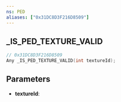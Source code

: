 ```yaml
---
ns: PED
aliases: ["0x31DC8D3F216D8509"]
---
```

## _IS_PED_TEXTURE_VALID

```c
// 0x31DC8D3F216D8509
Any _IS_PED_TEXTURE_VALID(int textureId);
```

## Parameters
* **textureId**:
